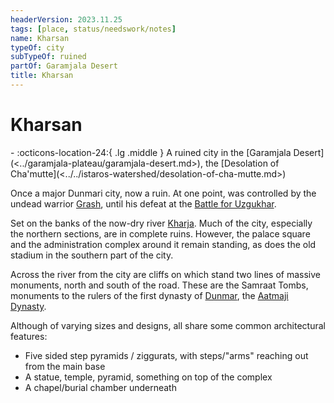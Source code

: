 ```yaml
---
headerVersion: 2023.11.25
tags: [place, status/needswork/notes]
name: Kharsan
typeOf: city
subTypeOf: ruined
partOf: Garamjala Desert
title: Kharsan
---
```

# Kharsan
<div class="grid cards ext-narrow-margin ext-one-column" markdown>
-    :octicons-location-24:{ .lg .middle } A ruined city in the [Garamjala Desert](<../garamjala-plateau/garamjala-desert.md>), the [Desolation of Cha'mutte](<../../istaros-watershed/desolation-of-cha-mutte.md>)  
</div>


Once a major Dunmari city, now a ruin. At one point, was controlled by the undead warrior [Grash](<../../../people/other-nonhumans/grash.md>), until his defeat at the [Battle for Uzgukhar](<../../../events/1700s/1749/battle-for-uzgukhar.md>). 

Set on the banks of the now-dry river [Kharja](<../../istaros-watershed/rivers/kharja.md>). Much of the city, especially the northern sections, are in complete ruins. However, the palace square and the administration complex around it remain standing, as does the old stadium in the southern part of the city. 

Across the river from the city are cliffs on which stand two lines of massive monuments, north and south of the road. These are the Samraat Tombs, monuments to the rulers of the first dynasty of [Dunmar](<../realms/dunmar/dunmar.md>), the [Aatmaji Dynasty](<../../../groups/dunmari-dynasties/aatmaji-dynasty.md>). 

Although of varying sizes and designs, all share some common architectural features:
-   Five sided step pyramids / ziggurats, with steps/"arms" reaching out from the main base
-   A statue, temple, pyramid, something on top of the complex
-   A chapel/burial chamber underneath





